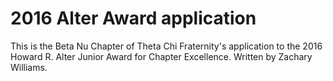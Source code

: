 # 2016 Alter Award application

This is the Beta Nu Chapter of Theta Chi Fraternity's application to the 2016 Howard R. Alter Junior Award for Chapter Excellence. Written by Zachary Williams.

